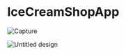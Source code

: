 # IceCreamShopApp

![Capture](https://github.com/HassaanAhmed60211/HassaanAhmed60211/assets/106430586/0e5a9ea7-8065-4c5b-9a3a-06eb57a151a7)

![Untitled design](https://github.com/HassaanAhmed60211/fluttercourse/assets/106430586/c4cc0f6c-25cf-4696-b98d-931be65d96b5)
